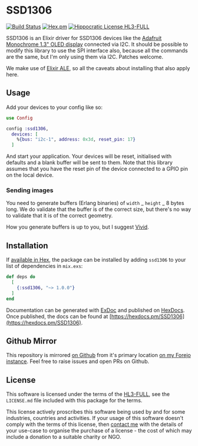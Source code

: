 # SSD1306

[![Build Status](https://drone.harton.dev/api/badges/james/ssd1306/status.svg)](https://drone.harton.dev/james/ssd1306)
[![Hex.pm](https://img.shields.io/hexpm/v/ssd1306.svg)](https://hex.pm/packages/ssd1306)
[![Hippocratic License HL3-FULL](https://img.shields.io/static/v1?label=Hippocratic%20License&message=HL3-FULL&labelColor=5e2751&color=bc8c3d)](https://firstdonoharm.dev/version/3/0/full.html)

SSD1306 is an Elixir driver for SSD1306 devices like the
[Adafruit Monochrome 1.3" OLED display](https://www.adafruit.com/product/938)
connected via I2C. It should be possible to modify this library to use the SPI
interface also, because all the commands are the same, but I'm only using them
via I2C. Patches welcome.

We make use of [Elixir ALE](https://hex.pm/packages/elixir_ale), so all the
caveats about installing that also apply here.

## Usage

Add your devices to your config like so:

```elixir
use Config

config :ssd1306,
  devices: [
    %{bus: "i2c-1", address: 0x3d, reset_pin: 17}
  ]
```

And start your application. Your devices will be reset, initialised with
defaults and a blank buffer will be sent to them. Note that this library
assumes that you have the reset pin of the device connected to a GPIO pin on the
local device.

### Sending images

You need to generate buffers (Erlang binaries) of `width` _ `height` _ 8 bytes
long. We do validate that the buffer is of the correct size, but there's no way
to validate that it is of the correct geometry.

How you generate buffers is up to you, but I suggest
[Vivid](https://hex.pm/packages/vivid).

## Installation

If [available in Hex](https://hex.pm/docs/publish), the package can be installed
by adding `ssd1306` to your list of dependencies in `mix.exs`:

```elixir
def deps do
  [
    {:ssd1306, "~> 1.0.0"}
  ]
end
```

Documentation can be generated with [ExDoc](https://github.com/elixir-lang/ex_doc)
and published on [HexDocs](https://hexdocs.pm). Once published, the docs can
be found at [https://hexdocs.pm/SSD1306](https://hexdocs.pm/SSD1306).

## Github Mirror

This repository is mirrored [on Github](https://github.com/jimsynz/ssd1306)
from it's primary location [on my Forejo instance](https://harton.dev/james/ssd1306).
Feel free to raise issues and open PRs on Github.

## License

This software is licensed under the terms of the
[HL3-FULL](https://firstdonoharm.dev), see the `LICENSE.md` file included with
this package for the terms.

This license actively proscribes this software being used by and for some
industries, countries and activities. If your usage of this software doesn't
comply with the terms of this license, then [contact me](mailto:james@harton.nz)
with the details of your use-case to organise the purchase of a license - the
cost of which may include a donation to a suitable charity or NGO.
